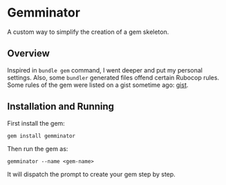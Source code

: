 # Gemminator

A custom way to simplify the creation of a gem skeleton.

## Overview

Inspired in `bundle gem` command, I went deeper and put my personal settings.
Also, some `bundler` generated files offend certain Rubocop rules.
Some rules of the gem were listed on a gist sometime ago:
[gist](https://gist.github.com/enchf/f63b77b010a5b0f1882d22b2d07e661e).

## Installation and Running

First install the gem:

`gem install gemminator`

Then run the gem as:

`gemminator --name <gem-name>`

It will dispatch the prompt to create your gem step by step.
